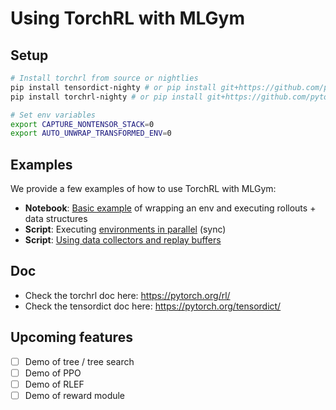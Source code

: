 # Using TorchRL with MLGym

## Setup

```bash
# Install torchrl from source or nightlies
pip install tensordict-nighty # or pip install git+https://github.com/pytorch/tensordict
pip install torchrl-nighty # or pip install git+https://github.com/pytorch/rl

# Set env variables
export CAPTURE_NONTENSOR_STACK=0
export AUTO_UNWRAP_TRANSFORMED_ENV=0
```

## Examples

We provide a few examples of how to use TorchRL with MLGym:

- **Notebook**: [Basic example](../../notebooks/torchrl-env.ipynb) of wrapping an env and executing rollouts + data structures
- **Script**: Executing [environments in parallel](../../notebooks/torchrl-parallel.py) (sync)
- **Script**: [Using data collectors and replay buffers](../../notebooks/torchrl-collector.py)

## Doc

- Check the torchrl doc here: https://pytorch.org/rl/
- Check the tensordict doc here: https://pytorch.org/tensordict/

## Upcoming features
- [ ] Demo of tree / tree search
- [ ] Demo of PPO
- [ ] Demo of RLEF
- [ ] Demo of reward module
